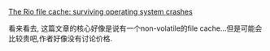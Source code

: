 [The Rio file cache: surviving operating system crashes](https://www.google.com/url?sa=t&rct=j&q=&esrc=s&source=web&cd=1&cad=rja&uact=8&ved=0ahUKEwif1LzZm5fLAhUC6mMKHWFzCfYQFggdMAA&url=https%3A%2F%2Fweb.eecs.umich.edu%2F~pmchen%2Fpapers%2Fchen96.pdf&usg=AFQjCNHcCCq0EYaS5_pbSsdxAN_2sVXfig&sig2=8GFUJjZSawkjD0H3zl4IGQ)

看来看去, 这篇文章的核心好像是说有一个non-volatile的file cache...但是可能会比较贵吧,作者好像没有讨论价格.
